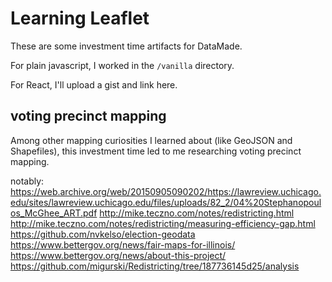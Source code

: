 # Learning Leaflet
These are some investment time artifacts for DataMade. 

For plain javascript, I worked in the `/vanilla` directory.

For React, I'll upload a gist and link here.

## voting precinct mapping
Among other mapping curiosities I learned about (like GeoJSON and Shapefiles), this investment time led to me researching voting precinct mapping.  

notably:
https://web.archive.org/web/20150905090202/https://lawreview.uchicago.edu/sites/lawreview.uchicago.edu/files/uploads/82_2/04%20Stephanopoulos_McGhee_ART.pdf
http://mike.teczno.com/notes/redistricting.html
http://mike.teczno.com/notes/redistricting/measuring-efficiency-gap.html
https://github.com/nvkelso/election-geodata
https://www.bettergov.org/news/fair-maps-for-illinois/
https://www.bettergov.org/news/about-this-project/
https://github.com/migurski/Redistricting/tree/187736145d25/analysis